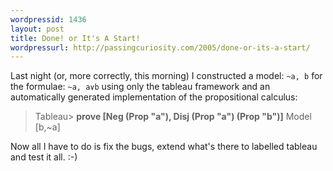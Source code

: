 ```yaml
---
wordpressid: 1436
layout: post
title: Done! or It's A Start!
wordpressurl: http://passingcuriosity.com/2005/done-or-its-a-start/
---
```


Last night (or, more correctly, this morning) I constructed a model: `~a, b`
for the formulae: `~a, a∨b` using only the tableau framework and an
automatically generated implementation of the propositional calculus:

<blockquote>Tableau> <span style="font-weight: bold;">prove [Neg (Prop "a"), Disj (Prop "a") (Prop "b")]</span>
Model [b,~a]</blockquote>

Now all I have to do is fix the bugs, extend what's there to labelled tableau
and test it all. :-)

